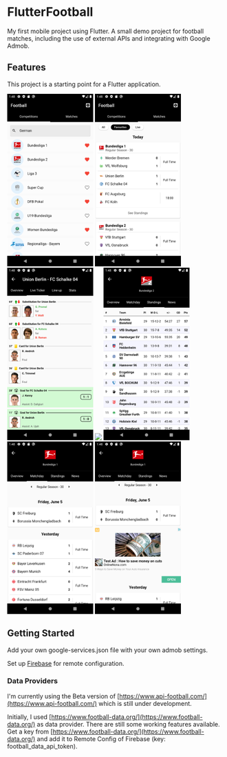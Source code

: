 # FlutterFootball

My first mobile project using Flutter. A small demo project for football matches, including the use of external APIs and integrating with Google Admob.

## Features

This project is a starting point for a Flutter application.

<img src="doc/assets/competitions.png" width="200" />
<img src="doc/assets/matches.png" width="200" />
<img src="doc/assets/liveticker.png" width="200" />
<img src="doc/assets/statistics.png" width="200" />
<img src="doc/assets/standings.png" width="200" />
<img src="doc/assets/matchday.png" width="200" />
<img src="doc/assets/ads.png" width="200" />


## Getting Started

Add your own google-services.json file with your own admob settings.

Set up [Firebase](https://firebase.google.com/) for remote configuration.

### Data Providers
I'm currently using the Beta version of [https://www.api-football.com/](https://www.api-football.com/) which is still under development.

Initially, I used [https://www.football-data.org/](https://www.football-data.org/) as data provider. There are still some working features available.
Get a key from [https://www.football-data.org/](https://www.football-data.org/) and add it to Remote Config of Firebase (key: football_data_api_token).



